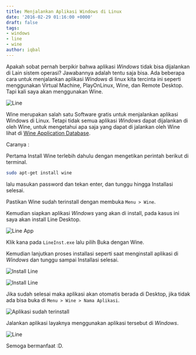 ```yaml
---
title: Menjalankan Aplikasi Windows di Linux
date: '2016-02-29 01:16:00 +0000'
draft: false
tags:
- windows
- line
- wine
author: iqbal
---
```


Apakah sobat pernah berpikir bahwa aplikasi _Windows_ tidak bisa dijalankan di Lain sistem operasi? Jawabannya adalah tentu saja bisa. Ada beberapa cara untuk menjalankan aplikasi _Windows_ di linux kita tercinta ini seperti menggunakan Virtual Machine, PlayOnLinux, Wine, dan Remote Desktop. Tapi kali saya akan menggunakan Wine.

![Line](https://earth-id-jkt-1.bal.web.id/assets/gambar/2016/Wine_Line.png)

Wine merupakan salah satu Software gratis untuk menjalankan aplikasi Windows di Linux. Tetapi tidak semua aplikasi _Windows_ dapat dijalankan di oleh Wine, untuk mengetahui apa saja yang dapat di jalankan oleh Wine lihat di [Wine Application Database](http://appdb.winehq.org/).

Caranya :

Pertama Install Wine terlebih dahulu dengan mengetikan perintah berikut di terminal.

```bash
sudo apt-get install wine
```
lalu masukan password dan tekan enter, dan tunggu hingga Installasi selesai.

Pastikan Wine sudah terinstall dengan membuka `Menu > Wine`.

Kemudian siapkan aplikasi _Windows_ yang akan di install, pada kasus ini saya akan install Line Desktop.

![Line App](https://earth-id-jkt-1.bal.web.id/assets/gambar/2016/wine_1.png)

Klik kana pada `LineInst.exe` lalu pilih Buka dengan Wine.

Kemudian lanjutkan proses installasi seperti saat menginstall aplikasi di _Windows_ dan tunggu sampai Installasi selesai.

![Install Line](https://earth-id-jkt-1.bal.web.id/assets/gambar/2016/wine_2.png)

![Install Line](https://earth-id-jkt-1.bal.web.id/assets/gambar/2016/wine_3.png)

Jika sudah selesai maka aplikasi akan otomatis berada di Desktop, jika tidak ada bisa buka di `Menu > Wine > Nama Aplikasi`.

![Aplikasi sudah terinstall](https://earth-id-jkt-1.bal.web.id/assets/gambar/2016/wine_4.png)

Jalankan aplikasi layaknya menggunakan aplikasi tersebut di _Windows_.

![Line](https://earth-id-jkt-1.bal.web.id/assets/gambar/2016/wine_5.png)

Semoga bermanfaat :D.
